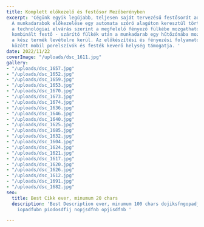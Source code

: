 ```yaml
---
title: Komplett előkezelő és festősor Mezőberényben
excerpt: 'Cégünk egyik legújabb, teljesen saját tervezésű festősorát adta át Mezőberényben.
  A munkadarabok előkezelése egy automata szóró alagúton keresztül történik, majd
  a technológiai elvárás szerint a megfelelő fényező fülkébe mozgatható tovább. A
  kombinált festő - szárító fülkék után a munkadarab egy hűtőzónába mozgatható, ahonnan
  a kész termék levételre kerül. Az előkészítési és fényezési folyamatokat többek
  között mobil porelszívók és festék keverő helység támogatja. '
date: 2022/11/22
coverImage: "/uploads/dsc_1611.jpg"
gallery:
- "/uploads/dsc_1657.jpg"
- "/uploads/dsc_1652.jpg"
- "/uploads/dsc_1659.jpg"
- "/uploads/dsc_1653.jpg"
- "/uploads/dsc_1670.jpg"
- "/uploads/dsc_1673.jpg"
- "/uploads/dsc_1674.jpg"
- "/uploads/dsc_1636.jpg"
- "/uploads/dsc_1646.jpg"
- "/uploads/dsc_1640.jpg"
- "/uploads/dsc_1625.jpg"
- "/uploads/dsc_1685.jpg"
- "/uploads/dsc_1632.jpg"
- "/uploads/dsc_1604.jpg"
- "/uploads/dsc_1624.jpg"
- "/uploads/dsc_1621.jpg"
- "/uploads/dsc_1617.jpg"
- "/uploads/dsc_1620.jpg"
- "/uploads/dsc_1626.jpg"
- "/uploads/dsc_1612.jpg"
- "/uploads/dsc_1691.jpg"
- "/uploads/dsc_1682.jpg"
seo:
  title: Best Cikk ever, minumum 20 chars
  description: 'Best Description ever, minumum 100 chars dojiksfngopadjfnbopadf jnasdjiopbn
    iopadfubn piodosdfij nopjsdfnb opjisdfnb '

---
```

